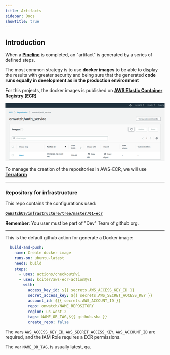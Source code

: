 ```yaml
---
title: Artifacts
sidebar: Docs
showTitle: true
---
```

## Introduction

When a **[Pipeline](https://onwatchus.github.io/documentation/docs/guide/pipeline)** is completed, an "artifact" is generated by a series of defined steps.

The most common strategy is to use **docker images** to be able to display the results with greater security and being sure that the generated **code runs equally in development as in the production environment**

For this projects, the docker images is published on <a href="https://aws.amazon.com/ecr/?nc1=h_ls" target="_blank">**AWS Elastic Container Registry (ECR)**</a>

![Docker image](../../images/ecr-example.png)

To manage the creation of the repositories in AWS-ECR, we will use <a href="https://www.terraform.io/" target="_blank">**Terraform**</a>

---
### Repository for infrastructure
This repo contains the configurations used:

<a href="https://github.com/OnWatchUS/infrastructure/tree/master/01-ecr" target="_blank">**`OnWatchUS/infrastructure/tree/master/01-ecr`**</a>

**Remember**: You user must be part of "Dev" Team of github org.

***
This is the default github action for generate a Docker image:

```yaml
  build-and-push:
    name: Create docker image
    runs-on: ubuntu-latest
    needs: build
    steps:
      - uses: actions/checkout@v1
      - uses: kciter/aws-ecr-action@v1
        with:
          access_key_id: ${{ secrets.AWS_ACCESS_KEY_ID }}
          secret_access_key: ${{ secrets.AWS_SECRET_ACCESS_KEY }}
          account_id: ${{ secrets.AWS_ACCOUNT_ID }}
          repo: onwatch/NAME_REPOSITORY
          region: us-west-2
          tags: NAME_OR_TAG,${{ github.sha }}
          create_repo: false
```

The vars `AWS_ACCESS_KEY_ID`, `AWS_SECRET_ACCESS_KEY`, `AWS_ACCOUNT_ID` are required, and the IAM Role requires a ECR permissions.

The var `NAME_OR_TAG`, is usually latest, qa.

